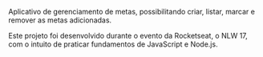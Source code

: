 Aplicativo de gerenciamento de metas, possibilitando criar, listar, marcar e remover as metas adicionadas.

Este projeto foi desenvolvido durante o evento da Rocketseat, o NLW 17, com o intuito de praticar fundamentos de JavaScript e Node.js.
